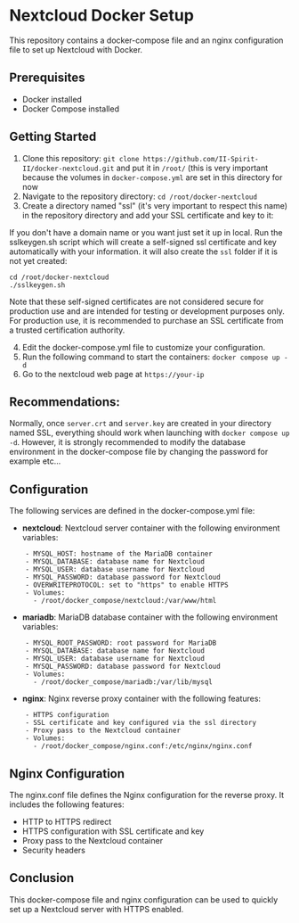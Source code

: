 # Nextcloud Docker Setup

This repository contains a docker-compose file and an nginx configuration file to set up Nextcloud with Docker.

## Prerequisites
- Docker installed
- Docker Compose installed

## Getting Started
1. Clone this repository: `git clone https://github.com/II-Spirit-II/docker-nextcloud.git` and put it in `/root/` (this is very important because the volumes in `docker-compose.yml` are set in this directory for now
2. Navigate to the repository directory: `cd /root/docker-nextcloud`
3. Create a directory named "ssl" (it's very important to respect this name) in the repository directory and add your SSL certificate and key to it:

If you don't have a domain name or you want just set it up in local. Run the sslkeygen.sh script which will create a self-signed ssl certificate and key automatically with your information. it will also create the ```ssl``` folder if it is not yet created:

```
cd /root/docker-nextcloud
./sslkeygen.sh
```

Note that these self-signed certificates are not considered secure for production use and are intended for testing or development purposes only. For production use, it is recommended to purchase an SSL certificate from a trusted certification authority.

4. Edit the docker-compose.yml file to customize your configuration.
5. Run the following command to start the containers: `docker compose up -d`
6. Go to the nextcloud web page at `https://your-ip`

## Recommendations:

Normally, once `server.crt` and `server.key` are created in your directory named SSL, everything should work when launching with `docker compose up -d`. However, it is strongly recommended to modify the database environment in the docker-compose file by changing the password for example etc...

## Configuration
The following services are defined in the docker-compose.yml file:

- **nextcloud**: Nextcloud server container with the following environment variables:
```
    - MYSQL_HOST: hostname of the MariaDB container
    - MYSQL_DATABASE: database name for Nextcloud
    - MYSQL_USER: database username for Nextcloud
    - MYSQL_PASSWORD: database password for Nextcloud
    - OVERWRITEPROTOCOL: set to "https" to enable HTTPS
    - Volumes:
      - /root/docker_compose/nextcloud:/var/www/html
```

- **mariadb**: MariaDB database container with the following environment variables:
```
    - MYSQL_ROOT_PASSWORD: root password for MariaDB
    - MYSQL_DATABASE: database name for Nextcloud
    - MYSQL_USER: database username for Nextcloud
    - MYSQL_PASSWORD: database password for Nextcloud
    - Volumes:
      - /root/docker_compose/mariadb:/var/lib/mysql
```

- **nginx**: Nginx reverse proxy container with the following features:
```
    - HTTPS configuration
    - SSL certificate and key configured via the ssl directory
    - Proxy pass to the Nextcloud container
    - Volumes:
      - /root/docker_compose/nginx.conf:/etc/nginx/nginx.conf
```

## Nginx Configuration
The nginx.conf file defines the Nginx configuration for the reverse proxy. It includes the following features:

- HTTP to HTTPS redirect
- HTTPS configuration with SSL certificate and key
- Proxy pass to the Nextcloud container
- Security headers

## Conclusion
This docker-compose file and nginx configuration can be used to quickly set up a Nextcloud server with HTTPS enabled.
